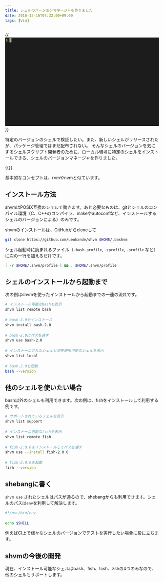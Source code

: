 ```yaml
---
title: シェルのバージョンマネージャを作りました
date: 2016-12-16T07:32:00+09:00
tags: [Vim]
---
```


{{<img src="screenshot.gif" alt="shvm">}}

特定のバージョンのシェルで検証したい。また、新しいシェルがリリースされたが、パッケージ管理ではまだ配布されない。
そんなシェルのバージョンを気にするシェルスクリプト開発者のために、ローカル環境に特定のシェルをインストールできる、シェルのバージョンマネージャを作りました。

{{<github src="ueokande/shvm">}}

基本的なコンセプトは、rvmやnvmと似ています。

インストール方法
----------------

shvmはPOSIX互換のシェルで動きます。あと必要なものは、gitとシェルのコンパイル環境（C、C++のコンパイラ、makeやautoconfなど、インストールするシェルのバージョンによる）のみです。

shvmのインストールは、GitHubからcloneして

```sh
git clone https://github.com/ueokande/shvm $HOME/.bashvm
```

シェル起動時に読まれるファイル（`.bash_profile`, `.zprofile`, `.profile` など）に次の一行を加えるだけです。

```sh
[ -r $HOME/.shvm/profile ] && . $HOME/.shvm/profile
```

シェルのインストールから起動まで
--------------------------------

次の例はshvmを使ったインストールから起動までの一連の流れです。

```sh
# インストール可能なbashを表示
shvm list remote bash

# bash-2.0をインストール
shvm install bash-2.0

# bash-2.0にパスを通す
shvm use bash-2.0

# インストールされたシェルと現在使用可能なシェルを表示
shvm list local

# bash-2.0を起動
bash --version
```

他のシェルを使いたい場合
------------------------

bash以外のシェルも利用できます。次の例は、fishをインストールして利用する例です。

```sh
# サポートされているシェルを表示
shvm list support

# インストール可能なfishを表示
shvm list remote fish

# fish-2.0.0をインストールしてパスを通す
shvm use --install fish-2.0.0

# fish-2.0.0を起動
fish --version
```

shebangに書く
------------

`shvm use` されたシェルはパスが通るので、shebangからも利用できます。シェルのパスは`env`を利用して解決します。

```sh
#!/usr/bin/env

echo $SHELL
```

例えばCI上で様々なシェルのバージョンでテストを実行したい場合に役に立ちます。


shvmの今後の開発
----------------

現在、インストール可能なシェルはbash、fish、tcsh、zshの4つのみなので、他のシェルもサポートします。
